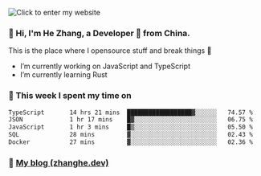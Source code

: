 ![Click to enter my website](https://github.com/zhanghecool/zhanghecool/assets/7930156/9a23f1b1-0360-42fa-a5af-91f48dc9cf5f)

### 👋 Hi, I'm He Zhang, a Developer 🚀 from China.

This is the place where I opensource stuff and break things :rofl:

- I’m currently working on JavaScript and TypeScript
- I’m currently learning Rust

### 💪 This week I spent my time on

<!--START_SECTION:waka-->

```txt
TypeScript       14 hrs 21 mins  ██████████████████▓░░░░░░   74.57 %
JSON             1 hr 17 mins    █▓░░░░░░░░░░░░░░░░░░░░░░░   06.75 %
JavaScript       1 hr 3 mins     █▒░░░░░░░░░░░░░░░░░░░░░░░   05.50 %
SQL              28 mins         ▓░░░░░░░░░░░░░░░░░░░░░░░░   02.43 %
Docker           27 mins         ▓░░░░░░░░░░░░░░░░░░░░░░░░   02.36 %
```

<!--END_SECTION:waka-->

### 🌈 [My blog (zhanghe.dev)](https://zhanghe.dev) 
